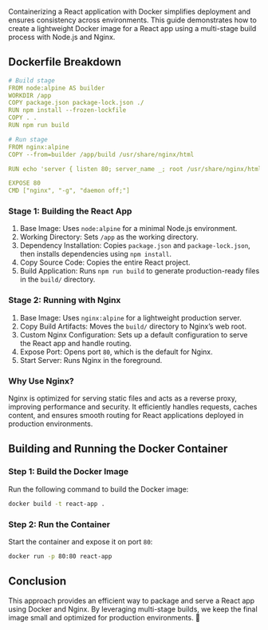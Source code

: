 Containerizing a React application with Docker simplifies deployment and ensures consistency across environments. This guide demonstrates how to create a lightweight Docker image for a React app using a multi-stage build process with Node.js and Nginx.

## Dockerfile Breakdown

```yaml
# Build stage
FROM node:alpine AS builder
WORKDIR /app
COPY package.json package-lock.json ./
RUN npm install --frozen-lockfile
COPY . .
RUN npm run build

# Run stage
FROM nginx:alpine
COPY --from=builder /app/build /usr/share/nginx/html

RUN echo 'server { listen 80; server_name _; root /usr/share/nginx/html; index index.html; location / { try_files $uri $uri/ /index.html; } }' > /etc/nginx/conf.d/default.conf

EXPOSE 80
CMD ["nginx", "-g", "daemon off;"]
```

### Stage 1: Building the React App

1. Base Image: Uses `node:alpine` for a minimal Node.js environment.
2. Working Directory: Sets `/app` as the working directory.
3. Dependency Installation: Copies `package.json` and `package-lock.json`, then installs dependencies using `npm install`.
4. Copy Source Code: Copies the entire React project.
5. Build Application: Runs `npm run build` to generate production-ready files in the `build/` directory.

### Stage 2: Running with Nginx

1. Base Image: Uses `nginx:alpine` for a lightweight production server.
2. Copy Build Artifacts: Moves the `build/` directory to Nginx’s web root.
3. Custom Nginx Configuration: Sets up a default configuration to serve the React app and handle routing.
4. Expose Port: Opens port `80`, which is the default for Nginx.
5. Start Server: Runs Nginx in the foreground.

### Why Use Nginx?

Nginx is optimized for serving static files and acts as a reverse proxy, improving performance and security. It efficiently handles requests, caches content, and ensures smooth routing for React applications deployed in production environments.

## Building and Running the Docker Container

### Step 1: Build the Docker Image

Run the following command to build the Docker image:

```bash
docker build -t react-app .
```

### Step 2: Run the Container

Start the container and expose it on port `80`:

```bash
docker run -p 80:80 react-app
```

## Conclusion

This approach provides an efficient way to package and serve a React app using Docker and Nginx. By leveraging multi-stage builds, we keep the final image small and optimized for production environments. 🚀